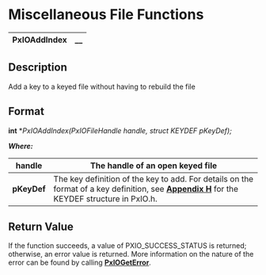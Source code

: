 # Miscellaneous File Functions 

**PxIOAddIndex** |  **__**  
---|---  
  
## Description

Add a key to a keyed file without having to rebuild the file

## Format

**int** **PxIOAddIndex(PxIOFileHandle handle, struct KEYDEF *pKeyDef);**

**_Where:_**

**handle** |  The handle of an open keyed file  
---|---  
**pKeyDef** |  The key definition of the key to add. For details on the format of a key definition, see **[Appendix H](../Appendix%20References/Appendix%20H.md)** for the KEYDEF structure in PxIO.h.  
  
## Return Value

If the function succeeds, a value of PXIO_SUCCESS_STATUS is returned; otherwise, an error value is returned. More information on the nature of the error can be found by calling **[PxIOGetError](../Error%20Functions/PxIOGetError.md)**. 
